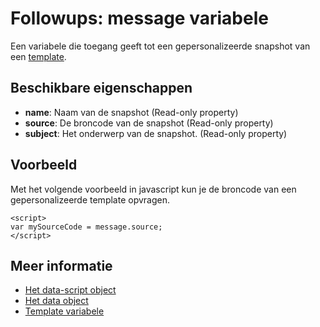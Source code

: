 # Followups: message variabele
Een variabele die toegang geeft tot een gepersonalizeerde snapshot van 
een [template](./followups-scripting-template).

## Beschikbare eigenschappen

* **name**: Naam van de snapshot (Read-only property)
* **source**: De broncode van de snapshot (Read-only property)
* **subject**: Het onderwerp van de snapshot. (Read-only property)

## Voorbeeld

Met het volgende voorbeeld in javascript kun je de broncode van een gepersonalizeerde template opvragen.

    <script> 
    var mySourceCode = message.source;
    </script>

## Meer informatie

* [Het data-script object](./followups-scripting)
* [Het data object](./followups-scripting-data)
* [Template variabele](./followups-scripting-template)
